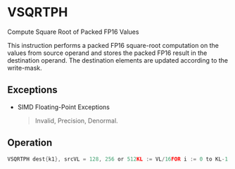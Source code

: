 # VSQRTPH

Compute Square Root of Packed FP16 Values

This instruction performs a packed FP16 square-root computation on the values from source operand and stores the packed FP16 result in the destination operand.
The destination elements are updated according to the write-mask.

## Exceptions

- SIMD Floating-Point Exceptions
  > Invalid, Precision, Denormal.

## Operation

```C
VSQRTPH dest{k1}, srcVL = 128, 256 or 512KL := VL/16FOR i := 0 to KL-1:IF k1[i] or *no writemask*:IF SRC is memory and (EVEX.b = 1):tsrc := src.fp16[0]ELSE:tsrc := src.fp16[i]DEST.fp16[i] := SQRT(tsrc)ELSE IF *zeroing*:DEST.fp16[i] := 0Intel C/C++ Compiler Intrinsic EquivalentVSQRTPH __m128h _mm_mask_sqrt_ph (__m128h src, __mmask8 k, __m128h a);VSQRTPH __m128h _mm_maskz_sqrt_ph (__mmask8 k, __m128h a);VSQRTPH __m128h _mm_sqrt_ph (__m128h a);VSQRTPH __m256h _mm256_mask_sqrt_ph (__m256h src, __mmask16 k, __m256h a);VSQRTPH __m256h _mm256_maskz_sqrt_ph (__mmask16 k, __m256h a);VSQRTPH __m256h _mm256_sqrt_ph (__m256h a);VSQRTPH __m512h _mm512_mask_sqrt_ph (__m512h src, __mmask32 k, __m512h a);VSQRTPH __m512h _mm512_maskz_sqrt_ph (__mmask32 k, __m512h a);VSQRTPH __m512h _mm512_sqrt_ph (__m512h a);VSQRTPH __m512h _mm512_mask_sqrt_round_ph (__m512h src, __mmask32 k, __m512h a, const int rounding);VSQRTPH __m512h _mm512_maskz_sqrt_round_ph (__mmask32 k, __m512h a, const int rounding);VSQRTPH __m512h _mm512_sqrt_round_ph (__m512h a, const int rounding);
```
